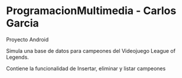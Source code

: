 # ProgramacionMultimedia - Carlos Garcia
Proyecto Android


Simula una base de datos para campeones del Videojuego League of Legends.

Contiene la funcionalidad de Insertar, eliminar y listar campeones
